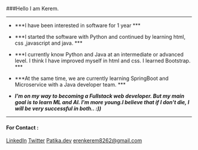 ###Hello I am Kerem.

------------


- ***I have been interested in software for 1 year ***

- ***I started the software with Python and continued by learning html, css ,javascript and java. ***

- ***I currently know Python and Java at an intermediate or advanced level. I think I have improved myself in html and css. I learned Bootstrap. ***

- ***At the same time, we are currently learning SpringBoot and Microservice with a Java developer team. ***

- ***I'm on my way to becoming a Fullstack web developer. But my main goal is to learn ML and AI. I'm more young.I believe that if I don't die, I will be very successful in both.. :))***

------------

#### For Contact :
[LinkedIn](https://www.linkedin.com/in/kerem-kenan-eren-169b49253/ "LinkedIn")
[Twitter](https://twitter.com/KeremKenan82 "Twitter")
[Patika.dev](https://app.patika.dev/erenkerem "Patika.dev")
erenkerem8262@gmail.com
